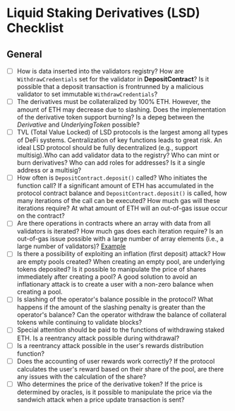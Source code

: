 # Liquid Staking Derivatives (LSD) Checklist
## General

- [ ] How is data inserted into the validators registry? How are `WithdrawCredentials` set for the validator in **DepositContract**? Is it possible that a deposit transaction is frontrunned by a malicious validator to set immutable `WithdrawCredentials`? 
- [ ] The derivatives must be collateralized by 100% ETH. However, the amount of ETH may decrease due to slashing. Does the implementation of the derivative token support burning? Is a depeg between the *Derivative* and *UnderlyingToken* possible?
- [ ] TVL (Total Value Locked) of LSD protocols is the largest among all types of DeFi systems. Centralization of key functions leads to great risk. An ideal LSD protocol should be fully decentralized (e.g., support multisig).Who can add validator data to the registry? Who can mint or burn derivatives? Who can add roles for addresses? Is it a single address or a multisig?
- [ ] How often is `DepositContract.deposit()` called? Who initiates the function call? If a significant amount of ETH has accumulated in the protocol contract balance and `DepositContract.deposit()` is called, how many iterations of the call can be executed? How much gas will these iterations require? At what amount of ETH will an out-of-gas issue occur on the contract?
- [ ] Are there operations in contracts where an array with data from all validators is iterated? How much gas does each iteration require? Is an out-of-gas issue possible with a large number of array elements (i.e., a large number of validators)?
[Example](https://github.com/code-423n4/2022-09-frax/blob/55ea6b1ef3857a277e2f47d42029bc0f3d6f9173/src/OperatorRegistry.sol#L113-L118)
- [ ] Is there a possibility of exploiting an inflation (first deposit) attack? How are empty pools created?  When creating an empty pool, are underlying tokens deposited? Is it possible to manipulate the price of shares immediately after creating a pool? A good solution to avoid an inflationary attack is to create a user with a non-zero balance when creating a pool.
- [ ] Is slashing of the operator's balance possible in the protocol? What happens if the amount of the slashing penalty is greater than the operator's balance? Can the operator withdraw the balance of collateral tokens while continuing to validate blocks?
- [ ] Special attention should be paid to the functions of withdrawing staked ETH. Is a reentrancy attack possible during withdrawal?
- [ ] Is a reentrancy attack possible in the user's rewards distribution function?
- [ ] Does the accounting of user rewards work correctly? If the protocol calculates the user's reward based on their share of the pool, are there any issues with the calculation of the share?
- [ ] Who determines the price of the derivative token? If the price is determined by oracles, is it possible to manipulate the price via the sandwich attack when a price update transaction is sent?
